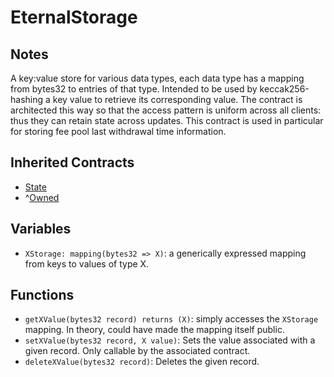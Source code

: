 # EternalStorage

## Notes

A key:value store for various data types, each data type has a mapping from bytes32 to entries of that type. Intended to be used by keccak256-hashing a key value to retrieve its corresponding value. The contract is architected this way so that the access pattern is uniform across all clients: thus they can retain state across updates. This contract is used in particular for storing fee pool last withdrawal time information.

## Inherited Contracts

* [State](State.md)
* ^[Owned](Owned.md)

## Variables

* `XStorage: mapping(bytes32 => X)`: a generically expressed mapping from keys to values of type X.

## Functions

* `getXValue(bytes32 record) returns (X)`: simply accesses the `XStorage` mapping. In theory, could have made the mapping itself public.
* `setXValue(bytes32 record, X value)`: Sets the value associated with a given record. Only callable by the associated contract.
* `deleteXValue(bytes32 record)`: Deletes the given record.
